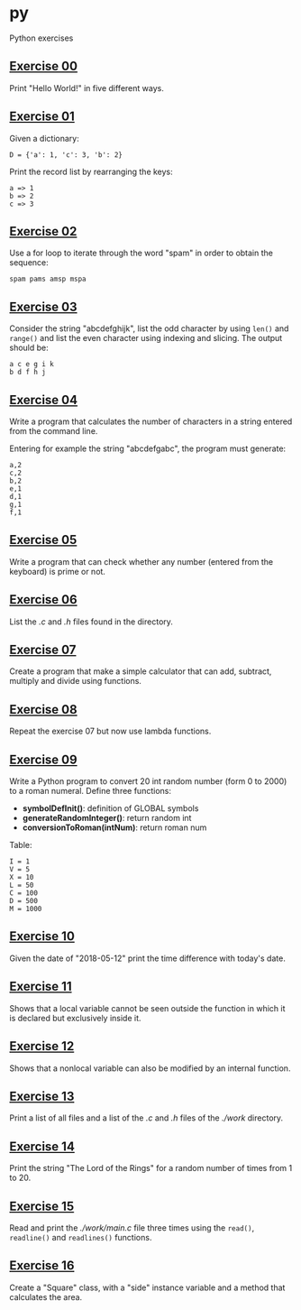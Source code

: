 # py
Python exercises

## [Exercise 00](https://github.com/RiccardoCuccu/py/blob/master/exercises/es00.py)
Print "Hello World!" in five different ways.

## [Exercise 01](https://github.com/RiccardoCuccu/py/blob/master/exercises/es01.py)
Given a dictionary:
```
D = {'a': 1, 'c': 3, 'b': 2}
```
Print the record list by rearranging the keys:
```
a => 1
b => 2
c => 3
```

## [Exercise 02](https://github.com/RiccardoCuccu/py/blob/master/exercises/es02.py)
Use a for loop to iterate through the word "spam" in order to obtain the sequence:
```
spam pams amsp mspa
```

## [Exercise 03](https://github.com/RiccardoCuccu/py/blob/master/exercises/es03.py)
Consider the string "abcdefghijk", list the odd character by using `len()` and `range()` and list the even character using indexing and slicing.
The output should be:
```
a c e g i k
b d f h j
```

## [Exercise 04](https://github.com/RiccardoCuccu/py/blob/master/exercises/es04.py)
Write a program that calculates the number of characters in a string entered from the command line.

Entering for example the string "abcdefgabc", the program must generate:
```
a,2
c,2
b,2
e,1
d,1
g,1
f,1
```

## [Exercise 05](https://github.com/RiccardoCuccu/py/blob/master/exercises/es05.py)
Write a program that can check whether any number (entered from the keyboard) is prime or not.

## [Exercise 06](https://github.com/RiccardoCuccu/py/blob/master/exercises/es06.py)
List the *.c* and *.h* files found in the directory.

## [Exercise 07](https://github.com/RiccardoCuccu/py/blob/master/exercises/es07.py)
Create a program that make a simple calculator that can add, subtract, multiply and divide using functions.

## [Exercise 08](https://github.com/RiccardoCuccu/py/blob/master/exercises/es08.py)
Repeat the exercise 07 but now use lambda functions.

## [Exercise 09](https://github.com/RiccardoCuccu/py/blob/master/exercises/es09.py)
Write a Python program to convert 20 int random number (form 0 to 2000) to a roman numeral.
Define three functions:
- **symbolDefInit()**: definition of GLOBAL symbols
- **generateRandomInteger()**: return random int
- **conversionToRoman(intNum)**: return roman num

Table:
```
I = 1
V = 5
X = 10
L = 50
C = 100
D = 500
M = 1000
```

## [Exercise 10](https://github.com/RiccardoCuccu/py/blob/master/exercises/es10.py)
Given the date of "2018-05-12" print the time difference with today's date.

## [Exercise 11](https://github.com/RiccardoCuccu/py/blob/master/exercises/es11.py)
Shows that a local variable cannot be seen outside the function in which it is declared but exclusively inside it.

## [Exercise 12](https://github.com/RiccardoCuccu/py/blob/master/exercises/es12.py)
Shows that a nonlocal variable can also be modified by an internal function.

## [Exercise 13](https://github.com/RiccardoCuccu/py/blob/master/exercises/es13.py)
Print a list of all files and a list of the *.c* and *.h* files of the *./work* directory.

## [Exercise 14](https://github.com/RiccardoCuccu/py/blob/master/exercises/es14.py)
Print the string "The Lord of the Rings" for a random number of times from 1 to 20.

## [Exercise 15](https://github.com/RiccardoCuccu/py/blob/master/exercises/es15.py)
Read and print the *./work/main.c* file three times using the `read()`, `readline()` and `readlines()` functions.

## [Exercise 16](https://github.com/RiccardoCuccu/py/blob/master/exercises/es16.py)
Create a "Square" class, with a "side" instance variable and a method that calculates the area.

